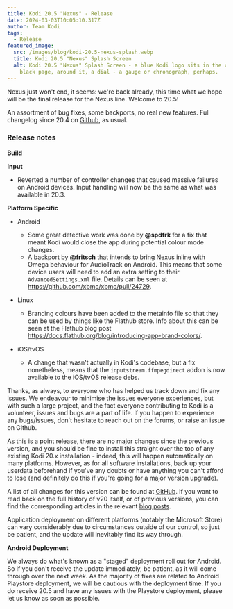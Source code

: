 ```yaml
---
title: Kodi 20.5 "Nexus" - Release
date: 2024-03-03T10:05:10.317Z
author: Team Kodi
tags:
  - Release
featured_image:
  src: /images/blog/kodi-20.5-nexus-splash.webp
  title: Kodi 20.5 "Nexus" Splash Screen
  alt: Kodi 20.5 "Nexus" Splash Screen - a blue Kodi logo sits in the centre of a
    black page, around it, a dial - a gauge or chronograph, perhaps.
---
```

Nexus just won't end, it seems: we're back already, this time what we hope will be the final release for the Nexus line. Welcome to 20.5!

An assortment of bug fixes, some backports, no real new features. Full changelog since 20.4 on [Github](https://github.com/xbmc/xbmc/compare/20.4-Nexus...20.5-Nexus), as usual.

### **Release notes**

**Build**

**Input**

* Reverted a number of controller changes that caused massive failures on Android devices. Input handling will now be the same as what was available in 20.3.

**Platform Specific**

* Android

  * Some great detective work was done by **@spdfrk** for a fix that meant Kodi would close the app during potential colour mode changes.
  * A backport by **@fritsch** that intends to bring Nexus inline with Omega behaviour for AudioTrack on Android. This means that some device users will need to add an extra setting to their `AdvancedSettings.xml` file. Details can be seen at https://github.com/xbmc/xbmc/pull/24729.
* Linux

  * Branding colours have been added to the metainfo file so that they can be used by things like the Flathub store. Info about this can be seen at the Flathub blog post https://docs.flathub.org/blog/introducing-app-brand-colors/.
* iOS/tvOS

  * A change that wasn't actually in Kodi's codebase, but a fix nonetheless, means that the `inputstream.ffmpegdirect` addon is now available to the iOS/tvOS release debs.

Thanks, as always, to everyone who has helped us track down and fix any issues. We endeavour to minimise the issues everyone experiences, but with such a large project, and the fact everyone contributing to Kodi is a volunteer, issues and bugs are a part of life. if you happen to experience any bugs/issues, don't hesitate to reach out on the forums, or raise an issue on Github.

As this is a point release, there are no major changes since the previous version, and you should be fine to install this straight over the top of any existing Kodi 20.x installation - indeed, this will happen automatically on many platforms. However, as for all software installations, back up your userdata beforehand if you've any doubts or have anything you can't afford to lose (and definitely do this if you're going for a major version upgrade).

A list of all changes for this version can be found at [GitHub](https://github.com/xbmc/xbmc/milestone/165?closed=1). If you want to read back on the full history of v20 itself, or of previous versions, you can find the corresponding articles in the relevant [blog posts](https://kodi.tv/blog/tag/release).

Application deployment on different platforms (notably the Microsoft Store) can vary considerably due to circumstances outside of our control, so just be patient, and the update will inevitably find its way through.

**Android Deployment**

We always do what's known as a "staged" deployment roll out for Android. So if you don't receive the update immediately, be patient, as it will come through over the next week. As the majority of fixes are related to Android Playstore deployment, we will be cautious with the deployment time. If you do receive 20.5 and have any issues with the Playstore deployment, please let us know as soon as possible.